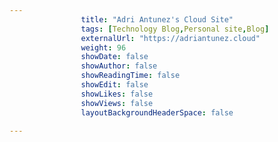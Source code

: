 ---
                title: "Adri Antunez's Cloud Site"
                tags: [Technology Blog,Personal site,Blog]
                externalUrl: "https://adriantunez.cloud"
                weight: 96
                showDate: false
                showAuthor: false
                showReadingTime: false
                showEdit: false
                showLikes: false
                showViews: false
                layoutBackgroundHeaderSpace: false
                ---
